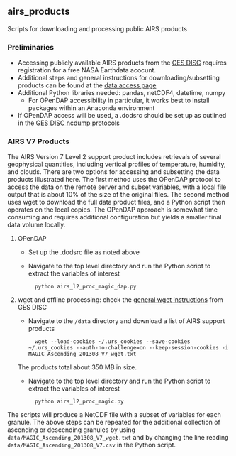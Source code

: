 ## airs_products

Scripts for downloading and processing public AIRS products

### Preliminaries

* Accessing publicly available AIRS products from the [GES DISC](https://disc.gsfc.nasa.gov/) requires registration for a free NASA Earthdata acocunt.
* Additional steps and general instructions for downloading/subsetting products can be found at the [data access page](https://disc.gsfc.nasa.gov/data-access)
* Additional Python libraries needed: pandas, netCDF4, datetime, numpy
    - For OPenDAP accessibility in particular, it works best to install packages within an Anaconda environment
* If OPenDAP access will be used, a .dodsrc should be set up as outlined in the [GES DISC ncdump protocols](https://disc.gsfc.nasa.gov/data-access#ncdump)

### AIRS V7 Products

The AIRS Version 7 Level 2 support product includes retrievals of several geophysical quantities, including vertical profiles of temperature, humidity, and clouds. There are two options for accessing and subsetting the data products illustrated here. The first method uses the OPenDAP protocol to access the data on the remote server and subset variables, with a local file output that is about 10% of the size of the original files. The second method uses wget to download the full data product files, and a Python script then operates on the local copies. The OPenDAP approach is somewhat time consuming and requires additional configuration but yields a smaller final data volume locally.

1. OPenDAP
    - Set up the .dodsrc file as noted above
    - Navigate to the top level directory and run the Python script to extract the variables of interest  

            python airs_l2_proc_magic_dap.py  
2. wget and offline processing: check the [general wget instructions](https://disc.gsfc.nasa.gov/data-access#mac_linux_wget) from GES DISC
    - Navigate to the `/data` directory and download a list of AIRS support products

            wget --load-cookies ~/.urs_cookies --save-cookies ~/.urs_cookies --auth-no-challenge=on --keep-session-cookies -i MAGIC_Ascending_201308_V7_wget.txt  
    The products total about 350 MB in size.  
    - Navigate to the top level directory and run the Python script to extract the variables of interest  

            python airs_l2_proc_magic.py  

The scripts will produce a NetCDF file with a subset of variables for each granule. The above steps can be repeated for the additional collection of ascending or descending granules by using `data/MAGIC_Ascending_201308_V7_wget.txt` and by changing the line reading `data/MAGIC_Ascending_201308_V7.csv` in the Python script.

